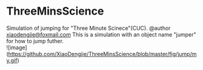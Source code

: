 # ThreeMinsScience
Simulation of jumping for "Three Minute Scinece"(CUC).  @author <xiaodengjie@foxmail.com>
This is a simulation with an object name "jumper" for how to jump futher.  
![image] (https://github.com/XiaoDengjie/ThreeMinsScience/blob/master/fig/jump/my.gif)
